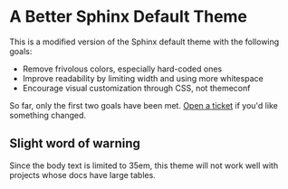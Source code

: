 A Better Sphinx Default Theme
=============================

This is a modified version of the Sphinx default theme with the following
goals:

* Remove frivolous colors, especially hard-coded ones
* Improve readability by limiting width and using more whitespace
* Encourage visual customization through CSS, not themeconf

So far, only the first two goals have been met. [Open a ticket] if you'd like
something changed.

[Open a ticket]: https://github.com/irskep/sphinx-better-theme

Slight word of warning
----------------------

Since the body text is limited to 35em, this theme will not work well with
projects whose docs have large tables.
